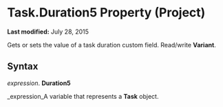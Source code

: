 
# Task.Duration5 Property (Project)

 **Last modified:** July 28, 2015

 Gets or sets the value of a task duration custom field. Read/write **Variant**.

## Syntax

 _expression_. **Duration5**

 _expression_A variable that represents a  **Task** object.


